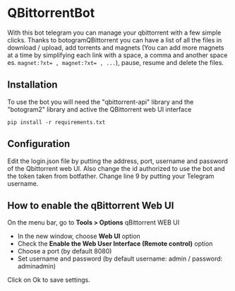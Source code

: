 # QBittorrentBot

With this bot telegram you can manage your qbittorrent with a few simple clicks. Thanks to botogramQBittorrent you can have a list of all the files in download / upload, add torrents and magnets (You can add more magnets at a time by simplifying each link with a space, a comma and another space es. `magnet:?xt= , magnet:?xt= , ...`), pause, resume and delete the files.

## Installation
To use the bot you will need the "qbittorrent-api" library and the "botogram2" library and active the QBittorrent web UI interface

`pip install -r requirements.txt`

## Configuration
Edit the login.json file by putting the address, port, username and password of the Qbittorrent web UI. Also change the id authorized to use the bot and the token taken from botfather. Change line 9 by putting your Telegram username.

## How to enable the qBittorrent Web UI
On the menu bar, go to **Tools > Options** qBittorrent WEB UI

*   In the new window, choose **Web UI** option
*   Check the **Enable the Web User Interface (Remote control)** option
*   Choose a port (by default 8080)
*   Set username and password (by default username: admin / password: adminadmin)

Click on Ok to save settings.

